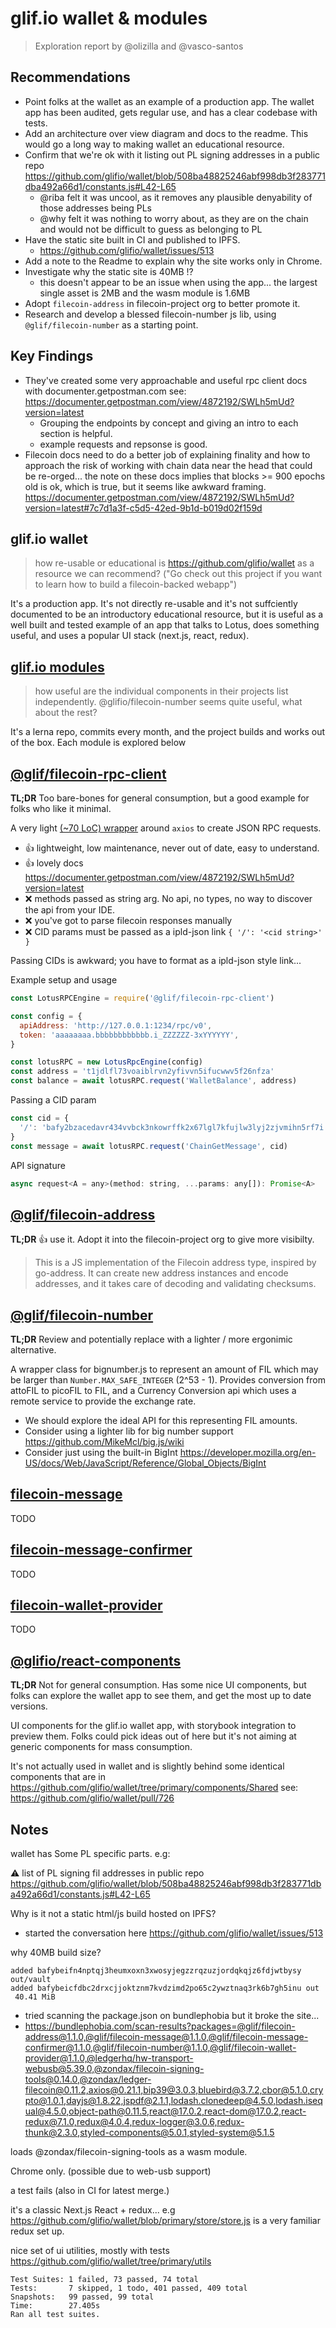 # glif.io wallet & modules

> Exploration report by @olizilla and @vasco-santos

## Recommendations

- Point folks at the wallet as an example of a production app. The wallet app has been audited, gets regular use, and has a clear codebase with tests.
- Add an architecture over view diagram and docs to the readme. This would go a long way to making wallet an educational resource.
- Confirm that we're ok with it listing out PL signing addresses in a public repo https://github.com/glifio/wallet/blob/508ba48825246abf998db3f283771dba492a66d1/constants.js#L42-L65
  - @riba felt it was uncool, as it removes any plausible denyability of those addresses being PLs
  - @why felt it was nothing to worry about, as they are on the chain and would not be difficult to guess as belonging to PL
- Have the static site built in CI and published to IPFS.
  - https://github.com/glifio/wallet/issues/513
- Add a note to the Readme to explain why the site works only in Chrome.
- Investigate why the static site is 40MB !?
  - this doesn't appear to be an issue when using the app... the largest single asset is 2MB and the wasm module is 1.6MB
- Adopt `filecoin-address` in filecoin-project org to better promote it.
- Research and develop a blessed filecoin-number js lib, using `@glif/filecoin-number` as a starting point.


## Key Findings

- They've created some very approachable and useful rpc client docs with documenter.getpostman.com see: https://documenter.getpostman.com/view/4872192/SWLh5mUd?version=latest
  - Grouping the endpoints by concept and giving an intro to each section is helpful.
  - example requests and repsonse is good.
- Filecoin docs need to do a better job of explaining finality and how to approach the risk of working with chain data near the head that could be re-orged... the note on these docs implies that blocks >= 900 epochs old is ok, which is true, but it seems like awkward framing. https://documenter.getpostman.com/view/4872192/SWLh5mUd?version=latest#7c7d1a3f-c5d5-42ed-9b1d-b019d02f159d


## glif.io wallet

> how re-usable or educational is https://github.com/glifio/wallet as a resource we can recommend? ("Go check out this project if you want to learn how to build a filecoin-backed webapp")

It's a production app. It's not directly re-usable and it's not suffciently documented to be an introductory educational resource, but it is useful as a well built and tested example of an app that talks to Lotus, does something useful, and uses a popular UI stack (next.js, react, redux).


## [glif.io modules](https://github.com/glifio/modules)

> how useful are the individual components in their projects list independently. @glifio/filecoin-number seems quite useful, what about the rest?

It's a lerna repo, commits every month, and the project builds and works out of the box. Each module is explored below


## [@glif/filecoin-rpc-client](https://github.com/glifio/modules/tree/primary/packages/filecoin-rpc-client)

**TL;DR** Too bare-bones for general consumption, but a good example for folks who like it minimal.

A very light [(~70 LoC) wrapper](https://github.com/glifio/modules/blob/9b97f31054c20b39b8a75d30727fa33162715dab/packages/filecoin-rpc-client/src/index.ts
) around `axios` to create JSON RPC requests.

- 👍 lightweight, low maintenance, never out of date, easy to understand.
- 👍 lovely docs https://documenter.getpostman.com/view/4872192/SWLh5mUd?version=latest
- ❌ methods passed as string arg. No api, no types, no way to discover the api from your IDE.
- ❌ you've got to parse filecoin responses manually
- ❌ CID params must be passed as a ipld-json link `{ '/': '<cid string>' }`

Passing CIDs is awkward; you have to format as a ipld-json style link...

Example setup and usage

```js
const LotusRPCEngine = require('@glif/filecoin-rpc-client')

const config = {
  apiAddress: 'http://127.0.0.1:1234/rpc/v0',
  token: 'aaaaaaaa.bbbbbbbbbbbb.i_ZZZZZZ-3xYYYYYY',
}

const lotusRPC = new LotusRpcEngine(config)
const address = 't1jdlfl73voaiblrvn2yfivvn5ifucwwv5f26nfza'
const balance = await lotusRPC.request('WalletBalance', address)
```

Passing a CID param

```js
const cid = {
  '/': 'bafy2bzacedavr434vvbck3nkowrffk2x67lgl7kfujlw3lyj2zjvmihn5rf7i',
}
const message = await lotusRPC.request('ChainGetMessage', cid)
```

API signature

```js
async request<A = any>(method: string, ...params: any[]): Promise<A>
```


## [@glif/filecoin-address](https://github.com/glifio/modules/tree/primary/packages/filecoin-address)

**TL;DR** 👍 use it. Adopt it into the filecoin-project org to give more visibilty.

> This is a JS implementation of the Filecoin address type, inspired by go-address. It can create new address instances and encode addresses, and it takes care of decoding and validating checksums.

## [@glif/filecoin-number](https://github.com/glifio/modules/tree/primary/packages/filecoin-number)

**TL;DR** Review and potentially replace with a lighter / more ergonimic alternative. 

A wrapper class for bignumber.js to represent an amount of FIL which may be larger than `Number.MAX_SAFE_INTEGER` (2^53 - 1). Provides conversion from attoFIL to picoFIL to FIL, and a Currency Conversion api which uses a remote service to provide the exchange rate.

- We should explore the ideal API for this representing FIL amounts.
- Consider using a lighter lib for big number support https://github.com/MikeMcl/big.js/wiki
- Consider just using the built-in BigInt https://developer.mozilla.org/en-US/docs/Web/JavaScript/Reference/Global_Objects/BigInt


## [filecoin-message](https://github.com/glifio/modules/tree/primary/packages/filecoin-message)

TODO


## [filecoin-message-confirmer](https://github.com/glifio/modules/tree/primary/packages/filecoin-message-confirmer)

TODO


## [filecoin-wallet-provider](https://github.com/glifio/modules/tree/primary/packages/filecoin-wallet-provider)

TODO


## [@glifio/react-components](https://github.com/glifio/modules/tree/primary/packages/react-components)

**TL;DR** Not for general consumption. Has some nice UI components, but folks can explore the wallet app to see them, and get the most up to date versions.

UI components for the glif.io wallet app, with storybook integration to preview them. Folks could pick ideas out of here but it's not aiming at generic components for mass consumption.

It's not actually used in wallet and is slightly behind some identical components that are in https://github.com/glifio/wallet/tree/primary/components/Shared
see: https://github.com/glifio/wallet/pull/726


## Notes

wallet has Some PL specific parts. e.g:

⚠️ list of PL signing fil addresses in public repo https://github.com/glifio/wallet/blob/508ba48825246abf998db3f283771dba492a66d1/constants.js#L42-L65
 
Why is it not a static html/js build hosted on IPFS? 
- started the conversation here https://github.com/glifio/wallet/issues/513

why 40MB build size?
```
added bafybeifn4nptqj3heumxoxn3xwosyjegzzrqzuzjordqkqjz6fdjwtbysy out/vault
added bafybeicfdbc2drxcjjoktznm7kvdzimd2po65c2ywztnaq3rk6b7gh5inu out
 40.41 MiB
```
  - tried scanning the package.json on bundlephobia but it broke the site...
  - https://bundlephobia.com/scan-results?packages=@glif/filecoin-address@1.1.0,@glif/filecoin-message@1.1.0,@glif/filecoin-message-confirmer@1.1.0,@glif/filecoin-number@1.1.0,@glif/filecoin-wallet-provider@1.1.0,@ledgerhq/hw-transport-webusb@5.39.0,@zondax/filecoin-signing-tools@0.14.0,@zondax/ledger-filecoin@0.11.2,axios@0.21.1,bip39@3.0.3,bluebird@3.7.2,cbor@5.1.0,crypto@1.0.1,dayjs@1.8.22,jspdf@2.1.1,lodash.clonedeep@4.5.0,lodash.isequal@4.5.0,object-path@0.11.5,react@17.0.2,react-dom@17.0.2,react-redux@7.1.0,redux@4.0.4,redux-logger@3.0.6,redux-thunk@2.3.0,styled-components@5.0.1,styled-system@5.1.5


loads @zondax/filecoin-signing-tools as a wasm module.

Chrome only. (possible due to web-usb support)

a test fails (also in CI for latest merge.)

it's a classic Next.js React + redux... e.g https://github.com/glifio/wallet/blob/primary/store/store.js is a very familiar redux set up.

nice set of ui utilities, mostly with tests https://github.com/glifio/wallet/tree/primary/utils

```
Test Suites: 1 failed, 73 passed, 74 total
Tests:       7 skipped, 1 todo, 401 passed, 409 total
Snapshots:   99 passed, 99 total
Time:        27.405s
Ran all test suites.
```